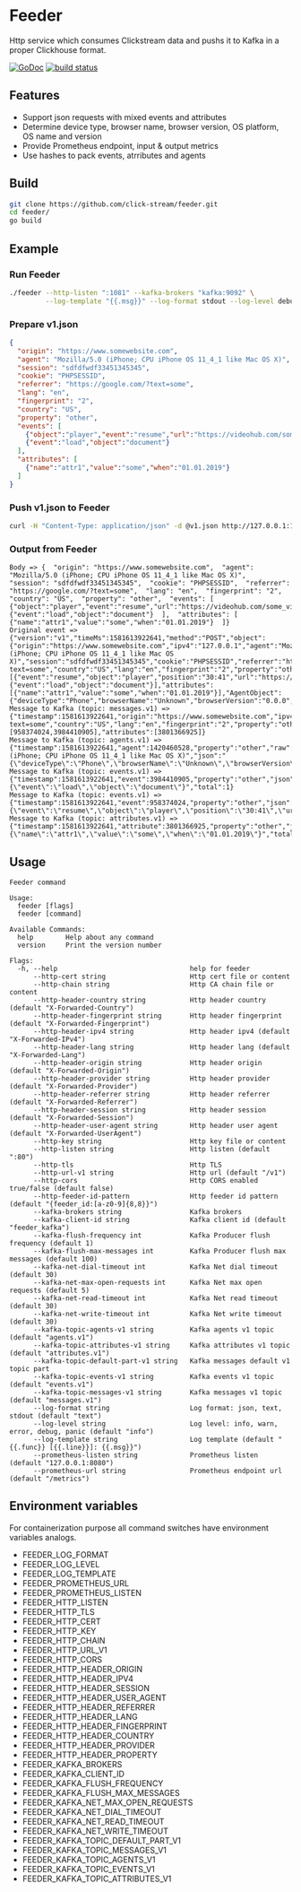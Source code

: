# Feeder

Http service which consumes Clickstream data and pushs it to Kafka in a proper Clickhouse format.

[![GoDoc](https://godoc.org/github.com/click-stream/feeder?status.svg)](https://godoc.org/github.com/click-stream/feeder)
[![build status](https://app.travis-ci.com/click-stream/feeder.svg?branch=master)](https://app.travis-ci.com/github/click-stream/feeder)

## Features

- Support json requests with mixed events and attributes
- Determine device type, browser name, browser version, OS platform, OS name and version
- Provide Prometheus endpoint, input & output metrics
- Use hashes to pack events, atrributes and agents

## Build

```sh
git clone https://github.com/click-stream/feeder.git
cd feeder/
go build
```

## Example

### Run Feeder

```sh
./feeder --http-listen ":1081" --kafka-brokers "kafka:9092" \
         --log-template "{{.msg}}" --log-format stdout --log-level debug 
```

### Prepare v1.json

```json
{
  "origin": "https://www.somewebsite.com",
  "agent": "Mozilla/5.0 (iPhone; CPU iPhone OS 11_4_1 like Mac OS X)",
  "session": "sdfdfwdf33451345345",
  "cookie": "PHPSESSID",
  "referrer": "https://google.com/?text=some",
  "lang": "en",
  "fingerprint": "2",
  "country": "US",
  "property": "other",
  "events": [
    {"object":"player","event":"resume","url":"https://videohub.com/some_video.mp4","position":"30:41"},
    {"event":"load","object":"document"}
  ],
  "attributes": [
    {"name":"attr1","value":"some","when":"01.01.2019"}
  ]
}
```

### Push v1.json to Feeder

```sh
curl -H "Content-Type: application/json" -d @v1.json http://127.0.0.1:1081/v1
```

### Output from Feeder

```
Body => {  "origin": "https://www.somewebsite.com",  "agent": "Mozilla/5.0 (iPhone; CPU iPhone OS 11_4_1 like Mac OS X)",  "session": "sdfdfwdf33451345345",  "cookie": "PHPSESSID",  "referrer": "https://google.com/?text=some",  "lang": "en",  "fingerprint": "2",  "country": "US",  "property": "other",  "events": [    {"object":"player","event":"resume","url":"https://videohub.com/some_video.mp4","position":"30:41"},    {"event":"load","object":"document"}  ],  "attributes": [    {"name":"attr1","value":"some","when":"01.01.2019"}  ]}
Original event => {"version":"v1","timeMs":1581613922641,"method":"POST","object":{"origin":"https://www.somewebsite.com","ipv4":"127.0.0.1","agent":"Mozilla/5.0 (iPhone; CPU iPhone OS 11_4_1 like Mac OS X)","session":"sdfdfwdf33451345345","cookie":"PHPSESSID","referrer":"https://google.com/?text=some","country":"US","lang":"en","fingerprint":"2","property":"other","events":[{"event":"resume","object":"player","position":"30:41","url":"https://videohub.com/some_video.mp4"},{"event":"load","object":"document"}],"attributes":[{"name":"attr1","value":"some","when":"01.01.2019"}],"AgentObject":{"deviceType":"Phone","browserName":"Unknown","browserVersion":"0.0.0","osPlatform":"iPhone","osName":"iOS","osVersion":"11.4.1"}}}
Message to Kafka (topic: messages.v1) => {"timestamp":1581613922641,"origin":"https://www.somewebsite.com","ipv4":"127.0.0.1","agent":1420460528,"session":"sdfdfwdf33451345345","referrer":"https://google.com/?text=some","country":"US","lang":"en","fingerprint":"2","property":"other","events":[958374024,3984410905],"attributes":[3801366925]}
Message to Kafka (topic: agents.v1) => {"timestamp":1581613922641,"agent":1420460528,"property":"other","raw":"Mozilla/5.0 (iPhone; CPU iPhone OS 11_4_1 like Mac OS X)","json":"{\"deviceType\":\"Phone\",\"browserName\":\"Unknown\",\"browserVersion\":\"0.0.0\",\"osPlatform\":\"iPhone\",\"osName\":\"iOS\",\"osVersion\":\"11.4.1\"}"}
Message to Kafka (topic: events.v1) => {"timestamp":1581613922641,"event":3984410905,"property":"other","json":"{\"event\":\"load\",\"object\":\"document\"}","total":1}
Message to Kafka (topic: events.v1) => {"timestamp":1581613922641,"event":958374024,"property":"other","json":"{\"event\":\"resume\",\"object\":\"player\",\"position\":\"30:41\",\"url\":\"https://videohub.com/some_video.mp4\"}","total":1}
Message to Kafka (topic: attributes.v1) => {"timestamp":1581613922641,"attribute":3801366925,"property":"other","json":"{\"name\":\"attr1\",\"value\":\"some\",\"when\":\"01.01.2019\"}","total":1}
```

## Usage

```
Feeder command

Usage:
  feeder [flags]
  feeder [command]

Available Commands:
  help        Help about any command
  version     Print the version number

Flags:
  -h, --help                                 help for feeder
      --http-cert string                     Http cert file or content
      --http-chain string                    Http CA chain file or content
      --http-header-country string           Http header country (default "X-Forwarded-Country")
      --http-header-fingerprint string       Http header fingerprint (default "X-Forwarded-Fingerprint")
      --http-header-ipv4 string              Http header ipv4 (default "X-Forwarded-IPv4")
      --http-header-lang string              Http header lang (default "X-Forwarded-Lang")
      --http-header-origin string            Http header origin (default "X-Forwarded-Origin")
      --http-header-provider string          Http header provider (default "X-Forwarded-Provider")
      --http-header-referrer string          Http header referrer (default "X-Forwarded-Referrer")
      --http-header-session string           Http header session (default "X-Forwarded-Session")
      --http-header-user-agent string        Http header user agent (default "X-Forwarded-UserAgent")
      --http-key string                      Http key file or content
      --http-listen string                   Http listen (default ":80")
      --http-tls                             Http TLS
      --http-url-v1 string                   Http url (default "/v1")
      --http-cors                            Http CORS enabled true/false (default false)
      --http-feeder-id-pattern               Http feeder id pattern (default "{feeder_id:[a-z0-9]{8,8}}")
      --kafka-brokers string                 Kafka brokers
      --kafka-client-id string               Kafka client id (default "feeder_kafka")
      --kafka-flush-frequency int            Kafka Producer flush frequency (default 1)
      --kafka-flush-max-messages int         Kafka Producer flush max messages (default 100)
      --kafka-net-dial-timeout int           Kafka Net dial timeout (default 30)
      --kafka-net-max-open-requests int      Kafka Net max open requests (default 5)
      --kafka-net-read-timeout int           Kafka Net read timeout (default 30)
      --kafka-net-write-timeout int          Kafka Net write timeout (default 30)
      --kafka-topic-agents-v1 string         Kafka agents v1 topic (default "agents.v1")
      --kafka-topic-attributes-v1 string     Kafka attributes v1 topic (default "attributes.v1")
      --kafka-topic-default-part-v1 string   Kafka messages default v1 topic part
      --kafka-topic-events-v1 string         Kafka events v1 topic (default "events.v1")
      --kafka-topic-messages-v1 string       Kafka messages v1 topic (default "messages.v1")
      --log-format string                    Log format: json, text, stdout (default "text")
      --log-level string                     Log level: info, warn, error, debug, panic (default "info")
      --log-template string                  Log template (default "{{.func}} [{{.line}}]: {{.msg}}")
      --prometheus-listen string             Prometheus listen (default "127.0.0.1:8080")
      --prometheus-url string                Prometheus endpoint url (default "/metrics")
```

## Environment variables

For containerization purpose all command switches have environment variables analogs.

- FEEDER_LOG_FORMAT
- FEEDER_LOG_LEVEL
- FEEDER_LOG_TEMPLATE
- FEEDER_PROMETHEUS_URL
- FEEDER_PROMETHEUS_LISTEN
- FEEDER_HTTP_LISTEN
- FEEDER_HTTP_TLS
- FEEDER_HTTP_CERT
- FEEDER_HTTP_KEY
- FEEDER_HTTP_CHAIN
- FEEDER_HTTP_URL_V1
- FEEDER_HTTP_CORS
- FEEDER_HTTP_HEADER_ORIGIN
- FEEDER_HTTP_HEADER_IPV4
- FEEDER_HTTP_HEADER_SESSION
- FEEDER_HTTP_HEADER_USER_AGENT
- FEEDER_HTTP_HEADER_REFERRER
- FEEDER_HTTP_HEADER_LANG
- FEEDER_HTTP_HEADER_FINGERPRINT
- FEEDER_HTTP_HEADER_COUNTRY
- FEEDER_HTTP_HEADER_PROVIDER
- FEEDER_HTTP_HEADER_PROPERTY
- FEEDER_KAFKA_BROKERS
- FEEDER_KAFKA_CLIENT_ID
- FEEDER_KAFKA_FLUSH_FREQUENCY
- FEEDER_KAFKA_FLUSH_MAX_MESSAGES
- FEEDER_KAFKA_NET_MAX_OPEN_REQUESTS
- FEEDER_KAFKA_NET_DIAL_TIMEOUT
- FEEDER_KAFKA_NET_READ_TIMEOUT
- FEEDER_KAFKA_NET_WRITE_TIMEOUT
- FEEDER_KAFKA_TOPIC_DEFAULT_PART_V1
- FEEDER_KAFKA_TOPIC_MESSAGES_V1
- FEEDER_KAFKA_TOPIC_AGENTS_V1
- FEEDER_KAFKA_TOPIC_EVENTS_V1
- FEEDER_KAFKA_TOPIC_ATTRIBUTES_V1
